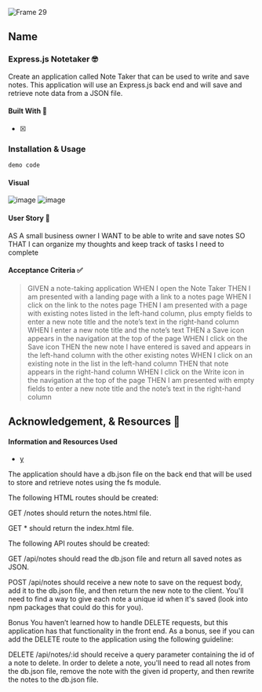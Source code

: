 ![Frame 29](https://user-images.githubusercontent.com/77648727/114291845-787ce400-9a3f-11eb-9748-fc2b7db553ce.png)


## Name

### Express.js Notetaker 🤓

Create an application called Note Taker that can be used to write and save notes. This application will use an Express.js back end and will save and retrieve note data from a JSON file.

#### Built With 🧰

- [x]
### Installation & Usage


```
demo code
```


#### Visual

![image](https://user-images.githubusercontent.com/77648727/114291553-41a5ce80-9a3d-11eb-8aa5-23fa9077ee76.png)
![image](https://user-images.githubusercontent.com/77648727/114291556-49657300-9a3d-11eb-9218-894bc02b7d8d.png)


   
#### User Story 📖

AS A small business owner
I WANT to be able to write and save notes
SO THAT I can organize my thoughts and keep track of tasks I need to complete

#### Acceptance Criteria ✅

> GIVEN a note-taking application
> WHEN I open the Note Taker
> THEN I am presented with a landing page with a link to a notes page
> WHEN I click on the link to the notes page
> THEN I am presented with a page with existing notes listed in the left-hand column, plus empty fields to enter a new note title and the note’s text in the right-hand column
> WHEN I enter a new note title and the note’s text
> THEN a Save icon appears in the navigation at the top of the page
> WHEN I click on the Save icon
> THEN the new note I have entered is saved and appears in the left-hand column with the other existing notes
> WHEN I click on an existing note in the list in the left-hand column
> THEN that note appears in the right-hand column
> WHEN I click on the Write icon in the navigation at the top of the page
> THEN I am presented with empty fields to enter a new note title and the note’s text in the right-hand column

## Acknowledgement, & Resources 🤝

#### Information and Resources Used

- [y](x)

The application should have a db.json file on the back end that will be used to store and retrieve notes using the fs module.

The following HTML routes should be created:

GET /notes should return the notes.html file.

GET * should return the index.html file.

The following API routes should be created:

GET /api/notes should read the db.json file and return all saved notes as JSON.

POST /api/notes should receive a new note to save on the request body, add it to the db.json file, and then return the new note to the client. You'll need to find a way to give each note a unique id when it's saved (look into npm packages that could do this for you).

Bonus
You haven’t learned how to handle DELETE requests, but this application has that functionality in the front end. As a bonus, see if you can add the DELETE route to the application using the following guideline:

DELETE /api/notes/:id should receive a query parameter containing the id of a note to delete. In order to delete a note, you'll need to read all notes from the db.json file, remove the note with the given id property, and then rewrite the notes to the db.json file.

